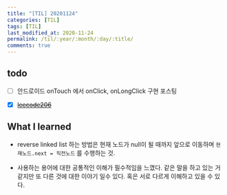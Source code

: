 ```yaml
---
title: "[TIL] 20201124"
categories: [TIL]
tags: [TIL]
last_modified_at: 2020-11-24
permalink: /til/:year/:month/:day/:title/
comments: true
---
```

## todo
- [ ] 안드로이드 onTouch 에서 onClick, onLongClick 구현 포스팅
- [X] ~~[leecode206](https://leetcode.com/problems/reverse-linked-list/)~~


## What I learned
- reverse linked list 하는 방법은
현재 노드가 null이 될 때까지 앞으로 이동하며 `현재노드.next = 직전노드` 를 수행하는 것.

- 사용하는 용어에 대한 공통적인 이해가 필수적임을 느꼈다.
같은 말을 하고 있는 거 같지만 또 다른 것에 대한 이야기 일수 있다. 혹은 서로 다르게 이해하고 있을 수 있다.
